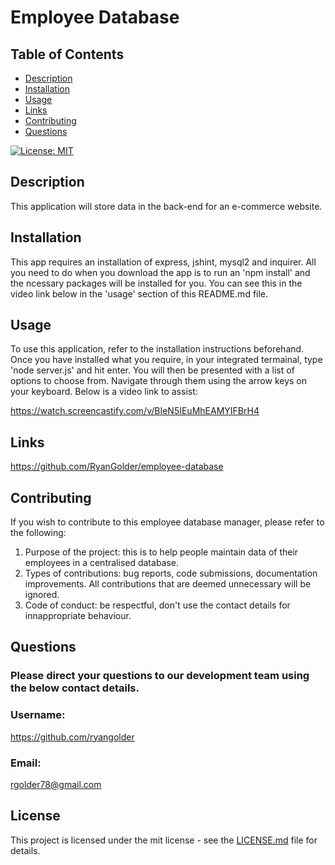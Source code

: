 # Employee Database

## Table of Contents
- [Description](#description)
- [Installation](#installation)
- [Usage](#usage)
- [Links](#links)
- [Contributing](#contributing)
- [Questions](#questions)

[![License: MIT](https://img.shields.io/badge/License-MIT-yellow.svg)](https://opensource.org/licenses/MIT)

## Description
This application will store data in the back-end for an e-commerce website.

## Installation
This app requires an installation of express, jshint, mysql2 and inquirer. All you need to do when you download the app is to run an 'npm install' and the ncessary packages will be installed for you. You can see this in the video link below in the 'usage' section of this README.md file.

## Usage
To use this application, refer to the installation instructions beforehand. Once you have installed what you require, in your integrated termainal, type 'node server.js' and hit enter. You will then be presented with a list of options to choose from. Navigate through them using the arrow keys on your keyboard. Below is a video link to assist:

https://watch.screencastify.com/v/BIeN5IEuMhEAMYIFBrH4

## Links

https://github.com/RyanGolder/employee-database

## Contributing
If you wish to contribute to this employee database manager, please refer to the following: 

1. Purpose of the project: this is to help people maintain data of their employees in a centralised database. 
2. Types of contributions: bug reports, code submissions, documentation improvements. All contributions that are deemed unnecessary will be ignored. 
3. Code of conduct: be respectful, don't use the contact details for innappropriate behaviour.

## Questions
### Please direct your questions to our development team using the below contact details.
### Username: 
https://github.com/ryangolder

### Email:
rgolder78@gmail.com

## License

This project is licensed under the mit license - see the [LICENSE.md](https://opensource.org/licenses/MIT) file for details.